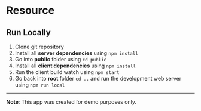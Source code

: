# Resource

## Run Locally

1. Clone git repository
2. Install all **server dependencies** using `npm install`
3. Go into **public** folder using `cd public`
4. Install all **client dependencies** using `npm install`
5. Run the client build watch using `npm start`
6. Go back into **root** folder `cd ..` and run the development web server using `npm run local`

---

**Note**: This app was created for demo purposes only.